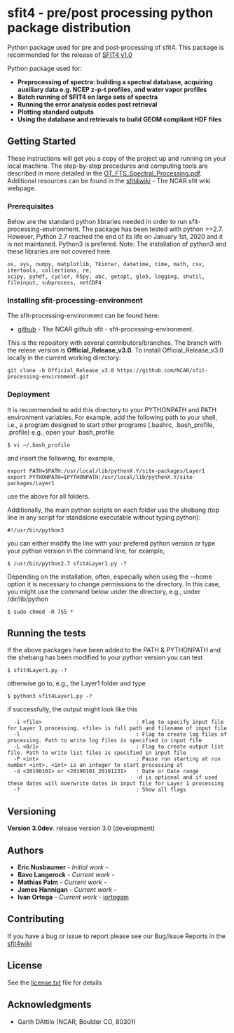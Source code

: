 # sfit4 - pre/post processing python package distribution

Python package used for pre and post-processing of sfit4. This package is recommended for the release of [SFIT4 v1.0](https://github.com/NCAR/sfit-core-code/tree/Official_Release_1.0)

Python package used for:

* **Preprocessing of spectra: building a spectral database, acquiring auxiliary data e.g. NCEP z-p-t profiles, and water vapor profiles**
* **Batch running of SFIT4 on large sets of spectra**
* **Running the error analysis codes post retrieval**
* **Plotting standard outputs**
* **Using the database and retrievals to build GEOM compliant HDF files**

## Getting Started

These instructions will get you a copy of the project up and running on your local machine.
The step-by-step procedures and computing tools are described in more detailed in the [OT_FTS_Spectral_Processing.pdf](https://github.com/NCAR/sfit-processing-environment/blob/Official_Release_v3.0/OT_FTS_Spectral_Processing.pdf).
Additional resources can be found in the [sfit4wiki](https://wiki.ucar.edu/display/sfit4/) - The NCAR sfit wiki webpage.


### Prerequisites

Below are the standard python libraries needed in order to run sfit-processing-environment.
The package has been tested with python >=2.7. However, Python 2.7 reached the end of its life on January 1st, 2020 and it is not maintaned.
Python3 is prefered.
Note: The installation of python3 and these libraries are not covered here.

```
os, sys, numpy, matplotlib, Tkinter, datetime, time, math, csv, itertools, collections, re,
scipy, pyhdf, cycler, h5py, abc, getopt, glob, logging, shutil, fileinput, subprocess, netCDF4
```

### Installing sfit-processing-environment

The sfit-processing-environment can be found here:

* [github](https://github.com/NCAR/sfit-processing-environment.git) - The NCAR github sfit - sfit-processing-environment.

This is the repository with several contributors/branches. The branch with the relese version is **Official_Release_v3.0**.
To install Official_Release_v3.0 locally in the current working directory:

```
git clone -b Official_Release_v3.0 https://github.com/NCAR/sfit-processing-environment.git
```

<!--* [2) github - zip](https://github.com/NCAR/sfit-processing-environment/releases) - Here you can download a tar/zip file.

Installation via its setup.py script

Use tar to unpack the archive, for example:

```
$ tar -xzf sfit-processing-environment-3.0.tar.gz
```

Change to the new directory (cd), and then, to install it in a prefered directory, for example, using python 3 enter

```
$ python3 setup.py install --home=<dir>
```

The --home option defines the installation base directory. Files are installed to the following directories under the installation base as follows: /dir/lib/python.
More information on [Installing Python Modules](https://docs.python.org/3.3/install/index.html)

Alternatively, you can use --user option directs setup.py to install the package in the user site-packages directory for the running Python; for example:

```
python3 setup.py install --user
```
and will be installed, for example,

```
~//usr/local/lib/pythonX.Y/site-packages/
```

where X.Y stands for the version of Python, for example 3.8 -->



### Deployment

<!--*In theory, when using python3 setup.py install --user python automatically searches this directory for modules, so prepending this path to the PYTHONPATH environmental variable is not necessary.  -->
It is recommended to add this directory to your PYTHONPATH and PATH environment variables. For example, add the following path to your shell, i.e., a program designed to start other programs (.bashrc, .bash_profile, .profile) e.g., open your .bash_profile

```
$ vi ~/.bash_profile
```
and insert the following, for example,

```
export PATH=$PATH:/usr/local/lib/pythonX.Y/site-packages/Layer1
export PYTHONPATH=$PYTHONPATH:/usr/local/lib/pythonX.Y/site-packages/Layer1
```

<!-- V3.0 test -->
<!--SPE=/myhomedir/V3.0/lib/python -->
<!--export PYTHONPATH=$SPE/HDFread:$SPE/HDFsave:$SPE/Layer0:$SPE/Layer1:$SPE/ModLib:$SPE/Plotting:$SPE/RefProfiles:$SPE/SpectralDatabase:$PYTHONPATH -->


use the above for all folders.

Additionally, the main python scripts on each folder use the shebang (top line in any script for standalone executable without typing python):

```
#!/usr/bin/python3
```

you can either modify the line with your prefered python version or type your python version in the command line, for example,

```
$ /usr/bin/python2.7 sfit4Layer1.py -?
```

Depending on the installation, often, especially when using the --home option it is necessary to change permissions to the directory. In this case, you might use the command below under the directory, e.g., under /dir/lib/python

```
$ sudo chmod -R 755 *
```


## Running the tests

If the above packages have been added to the PATH & PYTHONPATH and the shebang has been modified to your python version you can test

```
$ sfit4Layer1.py -?
```

otherwise go to, e.g., the Layer1 folder and type

```
$ python3 sfit4Layer1.py -?
```

if successfully, the output might look like this

```
  -i <file>                              : Flag to specify input file for Layer 1 processing. <file> is full path and filename of input file
  -l                                     : Flag to create log files of processing. Path to write log files is specified in input file
  -L <0/1>                               : Flag to create output list file. Path to write list files is specified in input file
  -P <int>                               : Pause run starting at run number <int>. <int> is an integer to start processing at
  -d <20190101> or <20190101_20191231>   : Date or Date range
                                         -d is optional and if used these dates will overwrite dates in input file for Layer 1 processing
  -?                                     : Show all flags
```


## Versioning

**Version 3.0dev**. release version 3.0 (development)

## Authors

* **Eric Nusbaumer** - *Initial work* -
* **Bavo Langerock** - *Current work* -
* **Mathias Palm** - *Current work* -
* **James Hannigan** - *Current work* -
* **Ivan Ortega** - *Current work* - [iortegam](https://github.com/iortegam)


## Contributing
If you have a bug or issue to report please see our Bug/Issue Reports in the [sfit4wiki](https://wiki.ucar.edu/display/sfit4/)  

## License

See the [license.txt](license.txt) file for details

## Acknowledgments

* Garth DAttilo (NCAR, Boulder CO, 80301)

